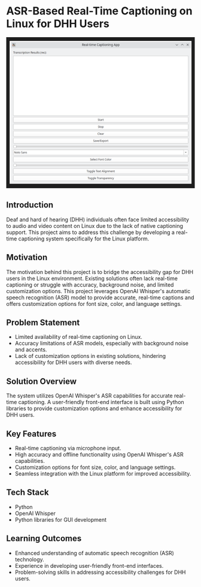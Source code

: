# ASR-Based Real-Time Captioning on Linux for DHH Users
!["This image showcases the user interface of the ASR-based real-time captioning system on Linux. The interface provides a user-friendly experience with customization options for font size, color, and language settings. The system leverages OpenAI Whisper's ASR capabilities to provide accurate and real-time captions for deaf and hard of hearing (DHH) users."](/ASR%20UI.png)

## Introduction

Deaf and hard of hearing (DHH) individuals often face limited accessibility to audio and video content on Linux due to the lack of native captioning support. This project aims to address this challenge by developing a real-time captioning system specifically for the Linux platform.

## Motivation

The motivation behind this project is to bridge the accessibility gap for DHH users in the Linux environment. Existing solutions often lack real-time captioning or struggle with accuracy, background noise, and limited customization options. This project leverages OpenAI Whisper's automatic speech recognition (ASR) model to provide accurate, real-time captions and offers customization options for font size, color, and language settings.

## Problem Statement

- Limited availability of real-time captioning on Linux.
- Accuracy limitations of ASR models, especially with background noise and accents.
- Lack of customization options in existing solutions, hindering accessibility for DHH users with diverse needs.

## Solution Overview

The system utilizes OpenAI Whisper's ASR capabilities for accurate real-time captioning. A user-friendly front-end interface is built using Python libraries to provide customization options and enhance accessibility for DHH users.

## Key Features

- Real-time captioning via microphone input.
- High accuracy and offline functionality using OpenAI Whisper's ASR capabilities.
- Customization options for font size, color, and language settings.
- Seamless integration with the Linux platform for improved accessibility.

## Tech Stack

- Python
- OpenAI Whisper
- Python libraries for GUI development

## Learning Outcomes

- Enhanced understanding of automatic speech recognition (ASR) technology.
- Experience in developing user-friendly front-end interfaces.
- Problem-solving skills in addressing accessibility challenges for DHH users.
